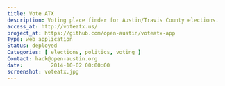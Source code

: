 ```yaml
---
title: Vote ATX
description: Voting place finder for Austin/Travis County elections.
access_at: http://voteatx.us/
project_at: https://github.com/open-austin/voteatx-app
Type: web application
Status: deployed
Categories: [ elections, politics, voting ]
Contact: hack@open-austin.org
date:         2014-10-02 00:00:00
screenshot: voteatx.jpg
---
```

